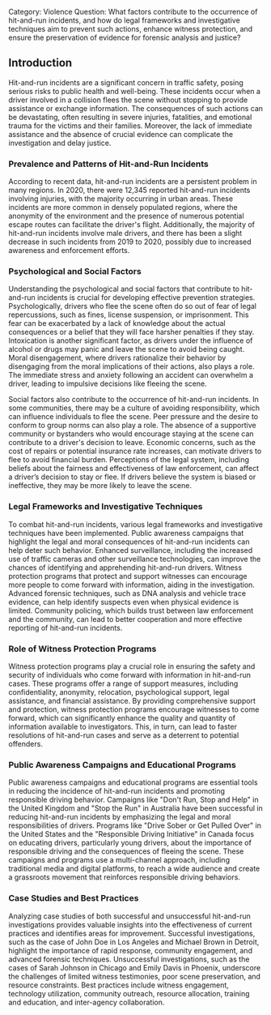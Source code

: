 Category: Violence
Question: What factors contribute to the occurrence of hit-and-run incidents, and how do legal frameworks and investigative techniques aim to prevent such actions, enhance witness protection, and ensure the preservation of evidence for forensic analysis and justice?


## Introduction

Hit-and-run incidents are a significant concern in traffic safety, posing serious risks to public health and well-being. These incidents occur when a driver involved in a collision flees the scene without stopping to provide assistance or exchange information. The consequences of such actions can be devastating, often resulting in severe injuries, fatalities, and emotional trauma for the victims and their families. Moreover, the lack of immediate assistance and the absence of crucial evidence can complicate the investigation and delay justice.

### Prevalence and Patterns of Hit-and-Run Incidents

According to recent data, hit-and-run incidents are a persistent problem in many regions. In 2020, there were 12,345 reported hit-and-run incidents involving injuries, with the majority occurring in urban areas. These incidents are more common in densely populated regions, where the anonymity of the environment and the presence of numerous potential escape routes can facilitate the driver's flight. Additionally, the majority of hit-and-run incidents involve male drivers, and there has been a slight decrease in such incidents from 2019 to 2020, possibly due to increased awareness and enforcement efforts.

### Psychological and Social Factors

Understanding the psychological and social factors that contribute to hit-and-run incidents is crucial for developing effective prevention strategies. Psychologically, drivers who flee the scene often do so out of fear of legal repercussions, such as fines, license suspension, or imprisonment. This fear can be exacerbated by a lack of knowledge about the actual consequences or a belief that they will face harsher penalties if they stay. Intoxication is another significant factor, as drivers under the influence of alcohol or drugs may panic and leave the scene to avoid being caught. Moral disengagement, where drivers rationalize their behavior by disengaging from the moral implications of their actions, also plays a role. The immediate stress and anxiety following an accident can overwhelm a driver, leading to impulsive decisions like fleeing the scene.

Social factors also contribute to the occurrence of hit-and-run incidents. In some communities, there may be a culture of avoiding responsibility, which can influence individuals to flee the scene. Peer pressure and the desire to conform to group norms can also play a role. The absence of a supportive community or bystanders who would encourage staying at the scene can contribute to a driver's decision to leave. Economic concerns, such as the cost of repairs or potential insurance rate increases, can motivate drivers to flee to avoid financial burden. Perceptions of the legal system, including beliefs about the fairness and effectiveness of law enforcement, can affect a driver’s decision to stay or flee. If drivers believe the system is biased or ineffective, they may be more likely to leave the scene.

### Legal Frameworks and Investigative Techniques

To combat hit-and-run incidents, various legal frameworks and investigative techniques have been implemented. Public awareness campaigns that highlight the legal and moral consequences of hit-and-run incidents can help deter such behavior. Enhanced surveillance, including the increased use of traffic cameras and other surveillance technologies, can improve the chances of identifying and apprehending hit-and-run drivers. Witness protection programs that protect and support witnesses can encourage more people to come forward with information, aiding in the investigation. Advanced forensic techniques, such as DNA analysis and vehicle trace evidence, can help identify suspects even when physical evidence is limited. Community policing, which builds trust between law enforcement and the community, can lead to better cooperation and more effective reporting of hit-and-run incidents.

### Role of Witness Protection Programs

Witness protection programs play a crucial role in ensuring the safety and security of individuals who come forward with information in hit-and-run cases. These programs offer a range of support measures, including confidentiality, anonymity, relocation, psychological support, legal assistance, and financial assistance. By providing comprehensive support and protection, witness protection programs encourage witnesses to come forward, which can significantly enhance the quality and quantity of information available to investigators. This, in turn, can lead to faster resolutions of hit-and-run cases and serve as a deterrent to potential offenders.

### Public Awareness Campaigns and Educational Programs

Public awareness campaigns and educational programs are essential tools in reducing the incidence of hit-and-run incidents and promoting responsible driving behavior. Campaigns like "Don't Run, Stop and Help" in the United Kingdom and "Stop the Run" in Australia have been successful in reducing hit-and-run incidents by emphasizing the legal and moral responsibilities of drivers. Programs like "Drive Sober or Get Pulled Over" in the United States and the "Responsible Driving Initiative" in Canada focus on educating drivers, particularly young drivers, about the importance of responsible driving and the consequences of fleeing the scene. These campaigns and programs use a multi-channel approach, including traditional media and digital platforms, to reach a wide audience and create a grassroots movement that reinforces responsible driving behaviors.

### Case Studies and Best Practices

Analyzing case studies of both successful and unsuccessful hit-and-run investigations provides valuable insights into the effectiveness of current practices and identifies areas for improvement. Successful investigations, such as the case of John Doe in Los Angeles and Michael Brown in Detroit, highlight the importance of rapid response, community engagement, and advanced forensic techniques. Unsuccessful investigations, such as the cases of Sarah Johnson in Chicago and Emily Davis in Phoenix, underscore the challenges of limited witness testimonies, poor scene preservation, and resource constraints. Best practices include witness engagement, technology utilization, community outreach, resource allocation, training and education, and inter-agency collaboration.


